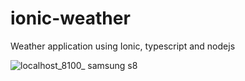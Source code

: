 # ionic-weather
Weather application using Ionic, typescript and nodejs

![localhost_8100_ samsung s8](https://user-images.githubusercontent.com/22862716/42978417-b699a39c-8b9a-11e8-9f5e-48e49544df63.png)

